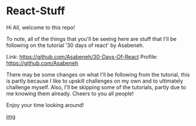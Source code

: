 # React-Stuff
Hi All, welcome to this repo!

To note, all of the things that you'll be seeing here are stuff that I'll be following on the tutorial
'30 days of react' by Asabeneh.

Link: https://github.com/Asabeneh/30-Days-Of-React
Profile: https://github.com/Asabeneh

There may be some changes on what I'll be following from the tutorial, this is partly because I like to upskill challenges on my own and to ultimately challenge myself.
Also, I'll be skipping some of the tutorials, partly due to me knowing them already. Cheers to you all people!

Enjoy your time looking around!

[img](https://i.pinimg.com/originals/85/9a/f7/859af748d1eed0d67d5801a6df188a89.jpg)
